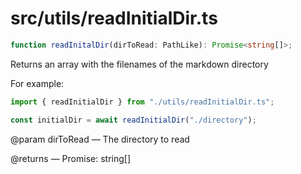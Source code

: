 # src/utils/readInitialDir.ts

```ts
function readInitalDir(dirToRead: PathLike): Promise<string[]>;
```

Returns an array with the filenames of the markdown directory

For example:

```ts
import { readInitialDir } from "./utils/readInitialDir.ts";

const initialDir = await readInitialDir("./directory");
```

@param dirToRead — The directory to read

@returns — Promise: string[]
